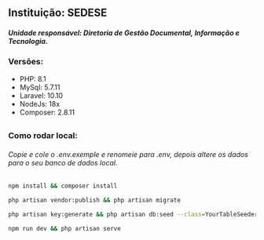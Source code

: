 ## Instituição: SEDESE

##### Unidade responsável: Diretoria de Gestão Documental, Informação e Tecnologia.


### Versões:

- PHP: 8.1
- MySql: 5.7.11
- Laravel: 10.10
- NodeJs: 18x
- Composer: 2.8.11

##

### Como rodar local:
###### Copie e cole o .env.exemple e renomeie para .env, depois altere os dados para o seu banco de dados local.

```bash 
npm install && composer install

```
```bash
php artisan vendor:publish && php artisan migrate
```
```bash
php artisan key:generate && php artisan db:seed --class=YourTableSeeder
```
```bash
npm run dev && php artisan serve
```
